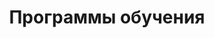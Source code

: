 ---
layout: programs
title: 'Программы обучения'
description: 'Обзор всех программ обучения в Мастерской инженеров-менеджеров: личное развитие, рабочее развитие и исследовательское развитие. Выберите свой путь системного образования.'

programs:
  -
    head: 'Внимание на себя'
    title: 'Программа «Личное&nbsp;развитие»'
    link: '/programs/intro'
    text:
      - 'Как устроен Я? Как развивать себя как систему?'
      - 'Как учиться быстрее, действовать яснее, формировать свой&nbsp;стиль&nbsp;жизни?'
    courses:
      -
        name: 'Системное саморазвитие'
        date: '07.09.2025'
      -
        name: 'Практики саморазвития'
        date: '08.09.2025'
      -
        name: 'Введение в системное мышление'
        date: '29.11.2025'
      -
        name: 'Системный фитнес'
        date: 'октябрь'

  -
    head: 'Внимание на окружение'
    title: 'Программа «Рабочее&nbsp;развитие»'
    link: '/programs/orgdev'
    text:
      - 'Как влиять на других и договаривать всех между собой, проводить изменения в&nbsp;компаниях?'
      - 'Как работать с различными агентами, включая ИИ, для создания разных видов систем?'
    courses:
      -
        name: 'Рациональная работа'
        date: '04.10.2025'
      -
        name: 'Системное мышление и&nbsp;методология'
        date: '09.09.2025'
      -
        name: 'Системный менеджмент и&nbsp;инженерия'
        date: '24.09.2025'

  -
    head: 'Внимание на мышление'
    title: 'Программа «Исследовательское развитие»'
    link: '/programs/research'
    text:
      - 'Как устроен мир?'
      - 'Как разрабатывать мета-мета-модели, создавать методы и проектировать новые объяснения об&nbsp;устройстве мира?'
    courses:
      -
        name: 'Интеллект-стек'
        date: 'самостоятельно'

---
